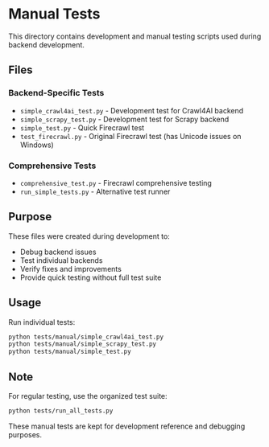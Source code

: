 # Manual Tests

This directory contains development and manual testing scripts used during backend development.

## Files

### Backend-Specific Tests
- `simple_crawl4ai_test.py` - Development test for Crawl4AI backend
- `simple_scrapy_test.py` - Development test for Scrapy backend  
- `simple_test.py` - Quick Firecrawl test
- `test_firecrawl.py` - Original Firecrawl test (has Unicode issues on Windows)

### Comprehensive Tests
- `comprehensive_test.py` - Firecrawl comprehensive testing
- `run_simple_tests.py` - Alternative test runner

## Purpose

These files were created during development to:
- Debug backend issues
- Test individual backends
- Verify fixes and improvements
- Provide quick testing without full test suite

## Usage

Run individual tests:
```bash
python tests/manual/simple_crawl4ai_test.py
python tests/manual/simple_scrapy_test.py
python tests/manual/simple_test.py
```

## Note

For regular testing, use the organized test suite:
```bash
python tests/run_all_tests.py
```

These manual tests are kept for development reference and debugging purposes.